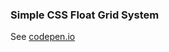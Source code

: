 ### Simple CSS Float Grid System

See [codepen.io](https://codepen.io/ticklemycode/pen/BxxYjE?editors=1100)
